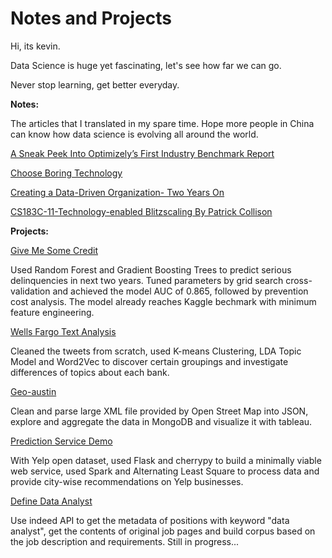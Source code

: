 # Notes and Projects

Hi, its kevin.

Data Science is huge yet fascinating, let's see how far we can go.

Never stop learning, get better everyday.

**Notes:**

The articles that I translated in my spare time. Hope more people in China can know how data science is evolving all around the world.

[A Sneak Peek Into Optimizely’s First Industry Benchmark Report](https://github.com/kevinshenyang07/notes-and-projects/blob/gh-pages/notes/A%20Sneak%20Peek%20Into%20Optimizely%E2%80%99s%20First%20Industry%20Benchmark%20Report.pdf)

[Choose Boring Technology](https://github.com/kevinshenyang07/notes-and-projects/blob/gh-pages/notes/Choose%20Boring%20Technology.pdf)

[Creating a Data-Driven Organization- Two Years On](https://github.com/kevinshenyang07/notes-and-projects/blob/gh-pages/notes/Creating%20a%20Data-Driven%20Organization-%20Two%20Years%20On.pdf)

[CS183C-11-Technology-enabled Blitzscaling By Patrick Collison](https://github.com/kevinshenyang07/notes-and-projects/blob/gh-pages/notes/CS183C-11-Technology-enabled%20Blitzscaling.md)

**Projects:**

[Give Me Some Credit](https://github.com/kevinshenyang07/notes-and-projects/tree/gh-pages/projects/Give_Me_Some_Credit/Give_Me_Some_Credit.ipynb)

Used Random Forest and Gradient Boosting Trees to predict serious delinquencies in next two years. Tuned parameters by grid search cross-validation and achieved the model AUC of 0.865, followed by prevention cost analysis. The model already reaches Kaggle bechmark with minimum feature engineering.

[Wells Fargo Text Analysis](https://github.com/kevinshenyang07/notes-and-projects/blob/gh-pages/projects/Text_Anlysis_Wells_Fargo/Hashtags_TFIDF_KMeans_LDA_Word2Vec.ipynb)

Cleaned the tweets from scratch, used K-means Clustering, LDA Topic Model and Word2Vec to discover certain groupings and investigate differences of topics about each bank.

[Geo-austin](https://github.com/kevinshenyang07/notes-and-projects/tree/gh-pages/projects/Open_Street_Map_Austin)

Clean and parse large XML file provided by Open Street Map into JSON, explore and aggregate the data in MongoDB and visualize it with tableau.

[Prediction Service Demo](https://github.com/kevinshenyang07/notes-and-projects/tree/gh-pages/projects/Prediction_Service_Demo)

With Yelp open dataset, used Flask and cherrypy to build a minimally viable web service, used Spark and Alternating Least Square to process data and provide city-wise recommendations on Yelp businesses.

[Define Data Analyst](https://github.com/kevinshenyang07/notes-and-projects/tree/gh-pages/projects/Define_Data_Analyst)

Use indeed API to get the metadata of positions with keyword "data analyst", get the contents of original job pages and build corpus based on the job description and requirements. Still in progress...